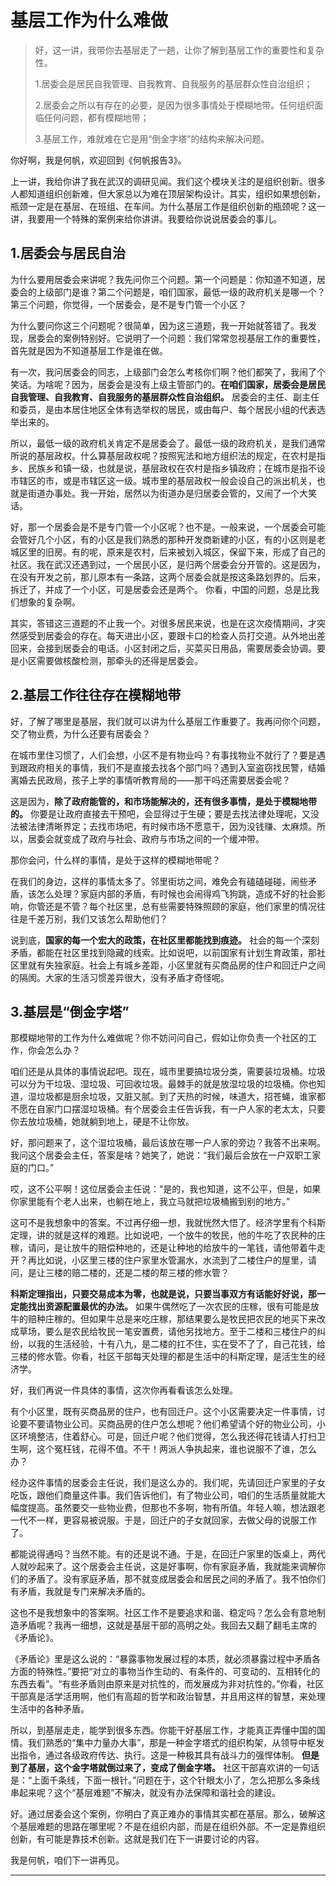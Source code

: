 # 基层工作为什么难做

> 好，这一讲，我带你去基层走了一趟，让你了解到基层工作的重要性和复杂性。
>
> 1.居委会是居民自我管理、自我教育、自我服务的基层群众性自治组织；
>
> 2.居委会之所以有存在的必要，是因为很多事情处于模糊地带。任何组织面临任何问题，都有模糊地带；
>
> 3.基层工作，难就难在它是用“倒金字塔”的结构来解决问题。

你好啊，我是何帆，欢迎回到《何帆报告3》。

上一讲，我给你讲了我在武汉的调研见闻。我们这个模块关注的是组织创新。很多人都知道组织创新难，但大家总以为难在顶层架构设计。其实，组织如果想创新，瓶颈一定是在基层、在班组、在车间。为什么基层工作是组织创新的瓶颈呢？这一讲，我要用一个特殊的案例来给你讲讲。我要给你说说居委会的事儿。

## 1.居委会与居民自治

为什么要用居委会来讲呢？我先问你三个问题。第一个问题是：你知道不知道，居委会的上级部门是谁？第二个问题是，咱们国家，最低一级的政府机关是哪一个？第三个问题，你觉得，一个居委会，是不是专门管一个小区？

为什么要问你这三个问题呢？很简单，因为这三道题，我一开始就答错了。我发现，居委会的案例特别好。它说明了一个问题：我们常常忽视基层工作的重要性，首先就是因为不知道基层工作是谁在做。

有一次，我问居委会的同志，上级部门会怎么考核你们啊？他们都笑了，我闹了个笑话。为啥呢？因为，居委会是没有上级主管部门的。**在咱们国家，居委会是居民自我管理、自我教育、自我服务的基层群众性自治组织。**
居委会的主任、副主任和委员，是由本居住地区全体有选举权的居民，或由每户、每个居民小组的代表选举出来的。

所以，最低一级的政府机关肯定不是居委会了。最低一级的政府机关，是我们通常所说的基层政权。什么算基层政权呢？按照宪法和地方组织法的规定，在农村是指乡、民族乡和镇一级，也就是说，基层政权在农村是指乡镇政府；在城市是指不设市辖区的市，或是市辖区这一级。城市里的基层政权一般会设自己的派出机关，也就是街道办事处。我一开始，居然以为街道办是归居委会管的，又闹了一个大笑话。

好，那一个居委会是不是专门管一个小区呢？也不是。一般来说，一个居委会可能会管好几个小区，有的小区是我们熟悉的那种开发商新建的小区，有的小区则是老城区里的旧房。有的呢，原来是农村，后来被划入城区，保留下来，形成了自己的社区。我在武汉还遇到过，一个居民小区，是归两个居委会分开管的。这是因为，在没有开发之前，那儿原本有一条路，这两个居委会就是按这条路划界的。后来，拆迁了，并成了一个小区，可是居委会还是两个。
你看，中国的问题，总是比我们想象的复杂啊。

其实，答错这三道题的不止我一个。对很多居民来说，也是在这次疫情期间，才突然感受到居委会的存在。每天进出小区，要跟卡口的检查人员打交道。从外地出差回来，会接到居委会的电话。小区封闭之后，买菜买日用品，需要居委会协调。要是小区需要做核酸检测，那牵头的还得是居委会。

## 2.基层工作往往存在模糊地带

好，了解了哪里是基层，我们就可以讲为什么基层工作重要了。我再问你个问题，交了物业费，为什么还要有居委会？

在城市里住习惯了，人们会想，小区不是有物业吗？有事找物业不就行了？要是遇到跟政府相关的事情，我们不是直接去找各个部门吗？遇到入室盗窃找民警，结婚离婚去民政局，孩子上学的事情听教育局的——那干吗还需要居委会呢？

这是因为，**除了政府能管的，和市场能解决的，还有很多事情，是处于模糊地带的。** 你要是让政府直接去干预吧，会显得过于生硬；要是去找法律处理呢，又没法被法律清晰界定；去找市场吧，有时候市场不愿意干，因为没钱赚、太麻烦。所以，居委会就变成了政府与社会、政府与市场之间的一个缓冲带。

那你会问，什么样的事情，是处于这样的模糊地带呢？

在我们的身边，这样的事情太多了。邻里街坊之间，难免会有磕磕碰碰，闹些矛盾，该怎么处理？家庭内部的矛盾，有时候也会闹得鸡飞狗跳，造成不好的社会影响，你管还是不管？每个社区里，总有些需要特殊照顾的家庭，他们家里的情况往往是千差万别，我们又该怎么帮助他们？

说到底，**国家的每一个宏大的政策，在社区里都能找到痕迹。** 社会的每一个深刻矛盾，都能在社区里找到隐藏的线索。比如说吧，以前国家有计划生育政策，那社区里就有失独家庭。社会上有城乡差距，小区里就有买商品房的住户和回迁户之间的隔阂。大家的生活习惯差异很大，没有矛盾才奇怪呢。

## 3.基层是“倒金字塔”

那模糊地带的工作为什么难做呢？你不妨问问自己，假如让你负责一个社区的工作，你会怎么办？

咱们还是从具体的事情说起吧。现在，城市里要搞垃圾分类，需要装垃圾桶。垃圾可以分为干垃圾、湿垃圾、可回收垃圾。最棘手的就是放湿垃圾的垃圾桶。你也知道，湿垃圾都是厨余垃圾，又脏又腻。到了天热的时候，味道大，招苍蝇，谁家都不愿在自家门口摆湿垃圾桶。有个居委会主任告诉我，有一户人家的老太太，只要你去放垃圾桶，她就躺到地上，硬是不让你放。

好，那问题来了，这个湿垃圾桶，最后该放在哪一户人家的旁边？我答不出来啊。我问这个居委会主任，答案是啥？她笑了，她说：“我们最后会放在一户双职工家庭的门口。”

哎，这不公平啊！这位居委会主任说：“是的，我也知道，这不公平，但是，如果你家里能有个老人出来，也躺在地上，我立马就把垃圾桶搬到别的地方。”

这可不是我想象中的答案。不过再仔细一想，我就恍然大悟了。经济学里有个科斯定理，讲的就是这样的难题。比如说吧，一个放牛的牧民，他的牛吃了农民种的庄稼，请问，是让放牛的赔偿种地的，还是让种地的给放牛的一笔钱，请他带着牛走开？再比如说，小区里三楼的住户家里水管漏水，水流到了二楼住户的屋里，请问，是让三楼的赔二楼的，还是二楼的帮三楼的修水管？

**科斯定理指出，只要交易成本为零，也就是说，只要当事双方有话能好好说，那一定能找出资源配置最优的办法。** 如果牛偶然吃了一次农民的庄稼，很有可能是放牛的赔种庄稼的。但如果牛总是来吃庄稼，那结果要么是牧民把农民的地买下来改成草场，要么是农民给牧民一笔安置费，请他另找地方。至于二楼和三楼住户的纠纷，以我的生活经验，十有八九，是二楼的扛不住，实在受不了了，自己花钱，给三楼的修水管。你看，社区干部每天处理的都是生活中的科斯定理，是活生生的经济学。

好，我们再说一件具体的事情，这次你再看看该怎么处理。

有个小区里，既有买商品房的住户，也有回迁户。这个小区需要决定一件事情，讨论要不要请物业公司。买商品房的住户怎么想呢？他们希望请个好的物业公司，小区环境整洁，住着舒心。可是，回迁户呢？他们觉得，怎么我还得花钱请人打扫卫生啊，这个冤枉钱，花得不值。不干！两派人争执起来，谁也说服不了谁，怎么办？

经办这件事情的居委会主任说，我们是这么办的。我们呢，先请回迁户家里的子女吃饭，跟他们商量这件事。我们告诉他们，有了物业公司，咱们的生活质量就能大幅度提高。虽然要交一些物业费，但那也不多啊，物有所值。年轻人嘛，想法跟老一代不一样，更容易被说服。于是，回迁户的子女就回家，去做父母的说服工作了。

都能说得通吗？当然不能。有的还是说不通。于是，在回迁户家里的饭桌上，两代人就吵起来了。这个居委会主任说，这是好事啊，你有家庭矛盾，我就能来调解你们的矛盾了。没有家庭矛盾，那不就变成居委会和居民之间的矛盾了。我不怕你们有矛盾，我就是专门来解决矛盾的。

这也不是我想象中的答案啊。社区工作不是要追求和谐、稳定吗？怎么会有意地制造矛盾呢？我再一细想，这就是基层干部的高明之处。我回去又翻了翻毛主席的《矛盾论》。

《矛盾论》里是这么说的：“暴露事物发展过程的本质，就必须暴露过程中矛盾各方面的特殊性。”要把“对立的事物当作生动的、有条件的、可变动的、互相转化的东西去看”。“有些矛盾则由原来是对抗性的，而发展成为非对抗性的。”你看，社区干部真是活学活用啊，他们有高超的哲学和政治智慧，并且用这样的智慧，来处理生活中的各种矛盾。

所以，到基层走走，能学到很多东西。你能干好基层工作，才能真正弄懂中国的国情。我们熟悉的“集中力量办大事”，那是一种金字塔式的组织构架，从领导中枢发出指令，通过各级政府传达、执行。这是一种极其具有战斗力的强悍体制。
**但是到了基层，这个金字塔就倒过来了，变成了倒金字塔。** 社区干部喜欢讲的一句话是：“上面千条线，下面一根针。”问题在于，这个针眼太小了，怎么把那么多条线串起来呢？这个“基层难题”不解决，就没有办法保障和谐社会的建设。

好。通过居委会这个案例，你明白了真正难办的事情其实都在基层。那么，破解这个基层难题的思路在哪里呢？不是在组织内部，而是在组织外部。不一定是靠组织创新，有可能是靠技术创新。这就是我们在下一讲要讨论的内容。

我是何帆，咱们下一讲再见。

---
